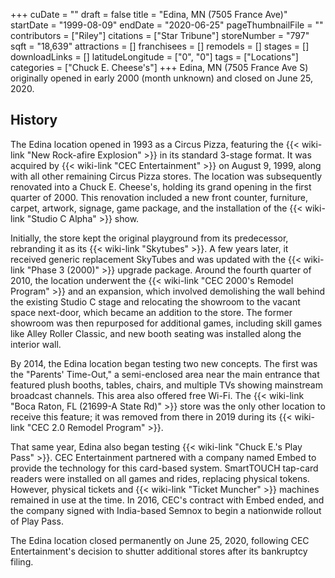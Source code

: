 +++
cuDate = ""
draft = false
title = "Edina, MN (7505 France Ave)"
startDate = "1999-08-09"
endDate = "2020-06-25"
pageThumbnailFile = ""
contributors = ["Riley"]
citations = ["Star Tribune"]
storeNumber = "797"
sqft = "18,639"
attractions = []
franchisees = []
remodels = []
stages = []
downloadLinks = []
latitudeLongitude = ["0", "0"]
tags = ["Locations"]
categories = ["Chuck E. Cheese's"]
+++
Edina, MN (7505 France Ave S) originally opened in early 2000 (month unknown) and closed on June 25, 2020. 

## History

The Edina location opened in 1993 as a Circus Pizza, featuring the {{< wiki-link "New Rock-afire Explosion" >}} in its standard 3-stage format. It was acquired by {{< wiki-link "CEC Entertainment" >}} on August 9, 1999, along with all other remaining Circus Pizza stores. The location was subsequently renovated into a Chuck E. Cheese's, holding its grand opening in the first quarter of 2000. This renovation included a new front counter, furniture, carpet, artwork, signage, game package, and the installation of the {{< wiki-link "Studio C Alpha" >}} show.

Initially, the store kept the original playground from its predecessor, rebranding it as its {{< wiki-link "Skytubes" >}}. A few years later, it received generic replacement SkyTubes and was updated with the {{< wiki-link "Phase 3 (2000)" >}} upgrade package. Around the fourth quarter of 2010, the location underwent the {{< wiki-link "CEC 2000's Remodel Program" >}} and an expansion, which involved demolishing the wall behind the existing Studio C stage and relocating the showroom to the vacant space next-door, which became an addition to the store. The former showroom was then repurposed for additional games, including skill games like Alley Roller Classic, and new booth seating was installed along the interior wall.

By 2014, the Edina location began testing two new concepts. The first was the "Parents' Time-Out," a semi-enclosed area near the main entrance that featured plush booths, tables, chairs, and multiple TVs showing mainstream broadcast channels. This area also offered free Wi-Fi. The {{< wiki-link "Boca Raton, FL (21699-A State Rd)" >}} store was the only other location to receive this feature; it was removed from there in 2019 during its {{< wiki-link "CEC 2.0 Remodel Program" >}}.

That same year, Edina also began testing {{< wiki-link "Chuck E.'s Play Pass" >}}. CEC Entertainment partnered with a company named Embed to provide the technology for this card-based system. SmartTOUCH tap-card readers were installed on all games and rides, replacing physical tokens. However, physical tickets and {{< wiki-link "Ticket Muncher" >}} machines remained in use at the time. In 2016, CEC's contract with Embed ended, and the company signed with India-based Semnox to begin a nationwide rollout of Play Pass.

The Edina location closed permanently on June 25, 2020, following CEC Entertainment's decision to shutter additional stores after its bankruptcy filing.
